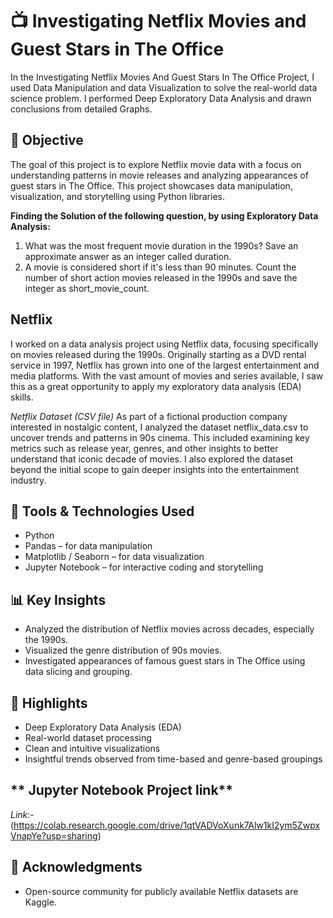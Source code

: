 # 📺 Investigating Netflix Movies and Guest Stars in The Office
In the Investigating Netflix Movies And Guest Stars In The Office Project, I used Data Manipulation and data Visualization to solve the real-world data science problem. I performed Deep Exploratory Data Analysis and drawn conclusions from detailed Graphs.

## 🎯 Objective
The goal of this project is to explore Netflix movie data with a focus on understanding patterns in movie releases and analyzing appearances of guest stars in The Office. This project showcases data manipulation, visualization, and storytelling using Python libraries.

**Finding the Solution of the following question, by using Exploratory Data Analysis:**
1. What was the most frequent movie duration in the 1990s? Save an approximate answer as an integer called duration.
2. A movie is considered short if it's less than 90 minutes. Count the number of short action movies released in the 1990s and save the integer as short_movie_count.

## Netflix
I worked on a data analysis project using Netflix data, focusing specifically on movies released during the 1990s. Originally starting as a DVD rental service in 1997, Netflix has grown into one of the largest entertainment and media platforms. With the vast amount of movies and series available, I saw this as a great opportunity to apply my exploratory data analysis (EDA) skills.

*Netflix Dataset (CSV file)*
As part of a fictional production company interested in nostalgic content, I analyzed the dataset netflix_data.csv to uncover trends and patterns in 90s cinema. This included examining key metrics such as release year, genres, and other insights to better understand that iconic decade of movies. I also explored the dataset beyond the initial scope to gain deeper insights into the entertainment industry.

## 🔧 Tools & Technologies Used
- Python
- Pandas – for data manipulation
- Matplotlib / Seaborn – for data visualization
- Jupyter Notebook – for interactive coding and storytelling

## 📊 Key Insights
- Analyzed the distribution of Netflix movies across decades, especially the 1990s.
- Visualized the genre distribution of 90s movies.
- Investigated appearances of famous guest stars in The Office using data slicing and grouping.

## 📌 Highlights
- Deep Exploratory Data Analysis (EDA)
- Real-world dataset processing
- Clean and intuitive visualizations
- Insightful trends observed from time-based and genre-based groupings

## ** Jupyter Notebook Project link**
*Link*:- (https://colab.research.google.com/drive/1qtVADVoXunk7Alw1kI2ym5ZwpxVnapYe?usp=sharing)

## 🙌 Acknowledgments
- Open-source community for publicly available Netflix datasets are Kaggle.
